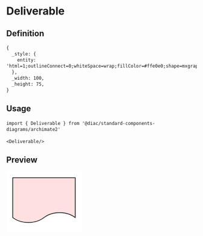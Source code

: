 # Deliverable

## Definition

```
{
  _style: { 
    entity: 'html=1;outlineConnect=0;whiteSpace=wrap;fillColor=#ffe0e0;shape=mxgraph.archimate.representation',
  },
  _width: 100,
  _height: 75,
}
```

## Usage

```
import { Deliverable } from '@diac/standard-components-diagrams/archimate2'

<Deliverable/>
```

## Preview

<img src="./deliverable.png" width="200"/>
